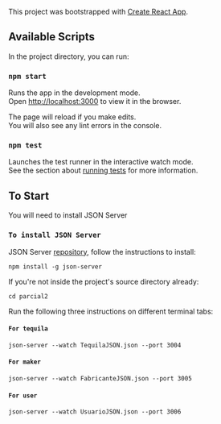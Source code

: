 This project was bootstrapped with [Create React App](https://github.com/facebook/create-react-app).

## Available Scripts

In the project directory, you can run:

### `npm start`

Runs the app in the development mode.<br>
Open [http://localhost:3000](http://localhost:3000) to view it in the browser.

The page will reload if you make edits.<br>
You will also see any lint errors in the console.

### `npm test`

Launches the test runner in the interactive watch mode.<br>
See the section about [running tests](https://facebook.github.io/create-react-app/docs/running-tests) for more information.

## To Start 
You will need to install JSON Server

### `To install JSON Server`
JSON Server [repository](https://github.com/typicode/json-server), follow the instructions to install:
```
npm install -g json-server
```
If you're not inside the project's source directory already:
```
cd parcial2
```
Run the following three instructions on different terminal tabs:
#### `For tequila`
```
json-server --watch TequilaJSON.json --port 3004
```
#### `For maker`
```
json-server --watch FabricanteJSON.json --port 3005
```
#### `For user`
```
json-server --watch UsuarioJSON.json --port 3006
```
